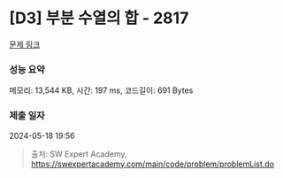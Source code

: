 # [D3] 부분 수열의 합 - 2817 

[문제 링크](https://swexpertacademy.com/main/code/problem/problemDetail.do?contestProbId=AV7IzvG6EksDFAXB) 

### 성능 요약

메모리: 13,544 KB, 시간: 197 ms, 코드길이: 691 Bytes

### 제출 일자

2024-05-18 19:56



> 출처: SW Expert Academy, https://swexpertacademy.com/main/code/problem/problemList.do